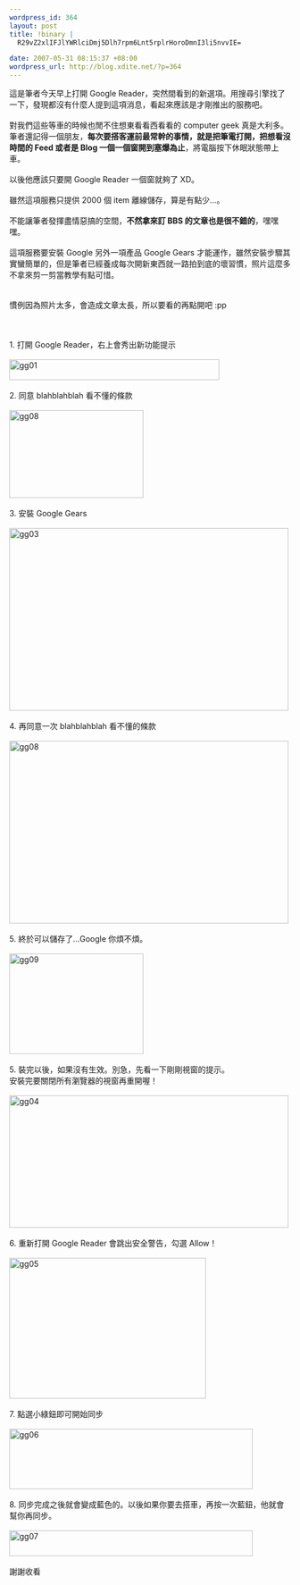 ```yaml
--- 
wordpress_id: 364
layout: post
title: !binary |
  R29vZ2xlIFJlYWRlciDmj5Dlh7rpm6Lnt5rplrHoroDmnI3li5nvvIE=

date: 2007-05-31 08:15:37 +08:00
wordpress_url: http://blog.xdite.net/?p=364
---
```

這是筆者今天早上打開 Google Reader，突然間看到的新選項。用搜尋引擎找了一下，發現都沒有什麼人提到這項消息，看起來應該是才剛推出的服務吧。<br /><br />對我們這些等車的時候也閒不住想東看看西看看的 computer geek 真是大利多。筆者還記得一個朋友，<b>每次要搭客運前最常幹的事情，就是把筆電打開，把想看沒時間的 Feed 或者是 Blog 一個一個窗開到塞爆為止</b>，將電腦按下休眠狀態帶上車。<br /><br />以後他應該只要開 Google Reader 一個窗就夠了 XD。<br /><br />雖然這項服務只提供 2000 個 item 離線儲存，算是有點少…。<br /><br />不能讓筆者發揮盡情惡搞的空間，<b>不然拿來訂 BBS 的文章也是很不錯的</b>，嘿嘿嘿。<br /><br />這項服務要安裝 Google 另外一項產品 Google Gears 才能運作，雖然安裝步驟其實蠻簡單的，但是筆者已經養成每次開新東西就一路拍到底的壞習慣，照片這麼多不拿來剪一剪當教學有點可惜。<br /><br /><br />慣例因為照片太多，會造成文章太長，所以要看的再點開吧 :pp<br /><br /><!--more--><br /><br />1. 打開 Google Reader，右上會秀出新功能提示<br /><br /><a href="http://www.flickr.com/photos/14765209@N00/522558172/" title="Photo Sharing"><img src="http://farm1.static.flickr.com/227/522558172_7faeb0dd20_o.jpg" alt="gg01" height="37" width="376" /></a><br /><br />2. 同意 blahblahblah 看不懂的條款<br /><br /><a href="http://www.flickr.com/photos/14765209@N00/522573843/" title="Photo Sharing"><img src="http://farm1.static.flickr.com/206/522573843_dc5c8bd758_m.jpg" alt="gg08" height="157" width="240" /></a><br /><br />3. 安裝 Google Gears <br /><br /><a href="http://www.flickr.com/photos/14765209@N00/522558368/" title="Photo Sharing"><img src="http://farm1.static.flickr.com/220/522558368_a6a89323d6.jpg" alt="gg03" height="327" width="500" /></a><br /><br />4. 再同意一次  blahblahblah 看不懂的條款<br /><br /><a href="http://www.flickr.com/photos/14765209@N00/522573843/" title="Photo Sharing"><img src="http://farm1.static.flickr.com/206/522573843_dc5c8bd758.jpg" alt="gg08" height="327" width="500" /></a><br /><br />5. 終於可以儲存了...Google 你煩不煩。<br /><br /><a href="http://www.flickr.com/photos/14765209@N00/522575793/" title="Photo Sharing"><img src="http://farm1.static.flickr.com/242/522575793_28016bceda_m.jpg" alt="gg09" height="180" width="240" /></a><br /><br />5. 裝完以後，如果沒有生效。別急，先看一下剛剛視窗的提示。<br />安裝完要關閉所有瀏覽器的視窗再重開喔！<br /><br /><a href="http://www.flickr.com/photos/14765209@N00/522558416/" title="Photo Sharing"><img src="http://farm1.static.flickr.com/242/522558416_9dd9e45cbe.jpg" alt="gg04" height="237" width="500" /></a><br /><br />6. 重新打開 Google Reader 會跳出安全警告，勾選 Allow！<br /><br /><a href="http://www.flickr.com/photos/14765209@N00/522558500/" title="Photo Sharing"><img src="http://farm1.static.flickr.com/223/522558500_968f3cf211_o.jpg" alt="gg05" height="252" width="352" /></a><br /><br />7. 點選小綠鈕即可開始同步<br /><br /><a href="http://www.flickr.com/photos/14765209@N00/522568733/" title="Photo Sharing"><img src="http://farm1.static.flickr.com/248/522568733_399636023a_o.jpg" alt="gg06" height="108" width="436" /></a><br /><br />8. 同步完成之後就會變成藍色的。以後如果你要去搭車，再按一次藍鈕，他就會幫你再同步。<br /><br /><a href="http://www.flickr.com/photos/14765209@N00/522558264/" title="Photo Sharing"><img src="http://farm1.static.flickr.com/214/522558264_994240454f_o.jpg" alt="gg07" height="46" width="436" /></a><br /><br />謝謝收看<br />
